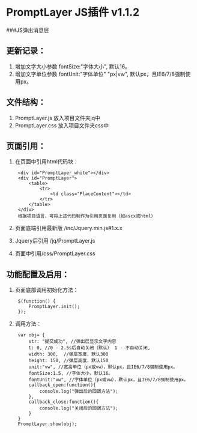 # PromptLayer JS插件 v1.1.2
###JS弹出消息层

更新记录：
-------------
1. 增加文字大小参数 fontSize:"字体大小", 默认16。
2. 增加文字单位参数 fontUnit:"字体单位" "px|vw", 默认px，且IE6/7/8强制使用px。

文件结构：
-------------
1. PromptLayer.js 放入项目文件夹jq中
2. PromptLayer.css 放入项目文件夹css中

页面引用：
-------------
1. 在页面中引用html代码块：

		<div id="PromptLayer_white"></div>
		<div id="PromptLayer">
		    <table>
		        <tr>
		            <td class="PlaceContent"></td>
		        </tr>
		    </table>
		</div>
		根据项目语言，可将上述代码制作为引用页面复用（如ascx或html）

2. 页面底端引用最新版 /inc/Jquery.min.js#1.x.x
3. Jquery后引用 /jq/PromptLayer.js
4. 页面<head>中引用/css/PromptLayer.css

功能配置及启用：
--------------
1. 页面底部调用初始化方法：

		$(function() {
	        PromptLayer.init();
	    });

2. 调用方法：

		var obj= {
			str: "提交成功", //弹出层显示文字内容
			t: 0, //0 - 2.5s后自动关闭（默认） 1 - 不自动关闭,
			width: 300,  //弹层宽度，默认300
			height: 150, //弹层高度，默认150
			unit:"vw", //宽高单位（px或vw），默认px，且IE6/7/8强制使用px。
			fontSize:1.5, //字体大小，默认16。
			fontUnit:"vw", //字体单位（px或vw），默认px，且IE6/7/8强制使用px。
			callback_open:function(){
				console.log("弹出后的回调方法");
			},
			callback_close:function(){
				console.log("关闭后的回调方法");
			}
		}
		PromptLayer.show(obj);
